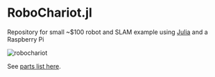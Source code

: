 # RoboChariot.jl

Repository for small ~$100 robot and SLAM example using [Julia](http://www.juliaalng.org) and a Raspberry Pi

![robochariot](https://user-images.githubusercontent.com/6412556/49171671-06435300-f30d-11e8-88c5-16a080b8d29b.png)

See [parts list here](docs/assets/billofmaterials.md).
